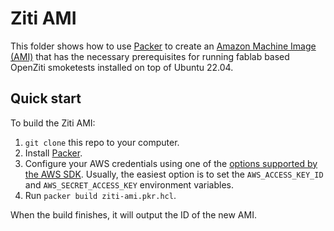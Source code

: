 # Ziti AMI

This folder shows how to use [Packer](https://www.packer.io/) to create an [Amazon Machine
Image (AMI)](http://docs.aws.amazon.com/AWSEC2/latest/UserGuide/AMIs.html) that has the necessary prerequisites for running fablab based OpenZiti smoketests installed on top of Ubuntu 22.04.

## Quick start

To build the Ziti AMI:

1. `git clone` this repo to your computer.
1. Install [Packer](https://www.packer.io/).
1. Configure your AWS credentials using one of the [options supported by the AWS
   SDK](http://docs.aws.amazon.com/sdk-for-java/v1/developer-guide/credentials.html). Usually, the easiest option is to
   set the `AWS_ACCESS_KEY_ID` and `AWS_SECRET_ACCESS_KEY` environment variables.
1. Run `packer build ziti-ami.pkr.hcl`.

When the build finishes, it will output the ID of the new AMI.